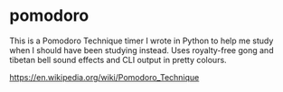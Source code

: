 # pomodoro

This is a Pomodoro Technique timer I wrote in Python to help me study when I should have been studying instead. Uses royalty-free gong and tibetan bell sound effects and CLI output in pretty colours.


https://en.wikipedia.org/wiki/Pomodoro_Technique

